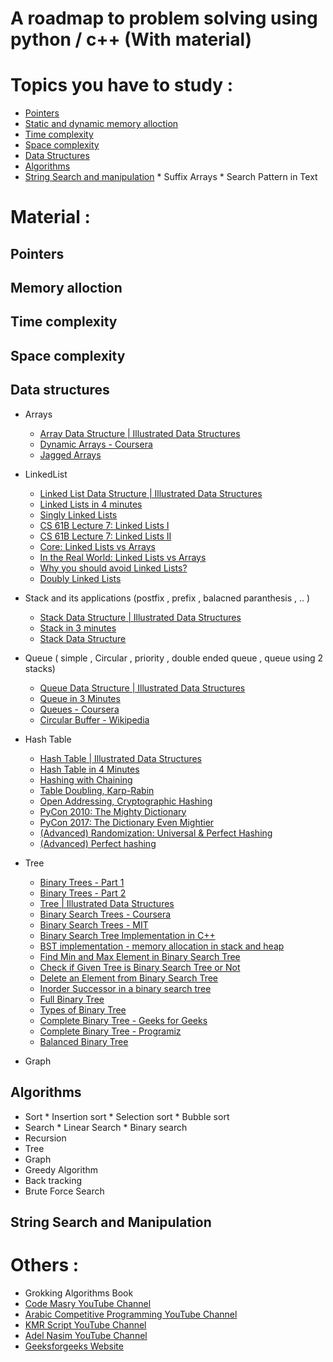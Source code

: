# A roadmap to problem solving using python / c++ (With material)

# Topics you have to study :

* [Pointers](#pointers) 
* [Static and dynamic memory alloction](#memory_allocation)
* [Time complexity](#time_complexity)
* [Space complexity](#space_complexity)
* [Data Structures](#data_structure)
* [Algorithms](#algorithms)
* [String Search and manipulation](#String_Search_and_manipulation)
      * Suffix Arrays
      * Search Pattern in Text


# Material :

## Pointers
## Memory alloction
## Time complexity
## Space complexity
## Data structures

* Arrays

     * [Array Data Structure | Illustrated Data Structures](https://www.youtube.com/watch?v=QJNwK2uJyGs)
     * [Dynamic Arrays - Coursera](https://www.coursera.org/lecture/data-structures/dynamic-arrays-EwbnV)
     * [Jagged Arrays](https://www.youtube.com/watch?v=1jtrQqYpt7g)
* LinkedList
     * [Linked List Data Structure | Illustrated Data Structures](https://www.youtube.com/watch?v=odW9FU8jPRQ)
     * [Linked Lists in 4 minutes](https://www.youtube.com/watch?v=F8AbOfQwl1c)
     * [Singly Linked Lists](https://www.coursera.org/lecture/data-structures/singly-linked-lists-kHhgK)
     * [CS 61B Lecture 7: Linked Lists I](https://archive.org/details/ucberkeley_webcast_htzJdKoEmO0)
     * [CS 61B Lecture 7: Linked Lists II](https://archive.org/details/ucberkeley_webcast_-c4I3gFYe3w)
     * [Core: Linked Lists vs Arrays](https://www.coursera.org/lecture/data-structures-optimizing-performance/core-linked-lists-vs-arrays-rjBs9)
     * [In the Real World: Linked Lists vs Arrays](https://www.coursera.org/lecture/data-structures-optimizing-performance/in-the-real-world-lists-vs-arrays-QUaUd)
     * [Why you should avoid Linked Lists?](https://www.youtube.com/watch?v=YQs6IC-vgmo)
     * [Doubly Linked Lists](https://www.coursera.org/lecture/data-structures/doubly-linked-lists-jpGKD)


* Stack and its applications (postfix , prefix , balacned paranthesis , .. )
     * [Stack Data Structure | Illustrated Data Structures](https://www.youtube.com/watch?v=I5lq6sCuABE)
     * [Stack in 3 minutes](https://www.youtube.com/watch?v=KcT3aVgrrpU)
     * [Stack Data Structure](https://www.coursera.org/lecture/data-structures/stacks-UdKzQ)


* Queue ( simple , Circular , priority , double ended queue , queue using 2 stacks)
     * [Queue Data Structure | Illustrated Data Structures](https://www.youtube.com/watch?v=mDCi1lXd9hc)
     * [Queue in 3 Minutes](https://www.youtube.com/watch?v=D6gu-_tmEpQ)
     * [Queues - Coursera](https://www.coursera.org/lecture/data-structures/queues-EShpq)
     * [Circular Buffer - Wikipedia](https://en.wikipedia.org/wiki/Circular_buffer)


* Hash Table
     * [Hash Table | Illustrated Data Structures](https://www.youtube.com/watch?v=jalSiaIi8j4)
     * [Hash Table in 4 Minutes](https://youtu.be/knV86FlSXJ8)
     * [Hashing with Chaining](https://www.youtube.com/watch?v=0M_kIqhwbFo&list=PLUl4u3cNGP61Oq3tWYp6V_F-5jb5L2iHb&index=9)
     * [Table Doubling, Karp-Rabin](https://www.youtube.com/watch?v=BRO7mVIFt08&list=PLUl4u3cNGP61Oq3tWYp6V_F-5jb5L2iHb&index=10)
     * [Open Addressing, Cryptographic Hashing](https://www.youtube.com/watch?v=rvdJDijO2Ro&list=PLUl4u3cNGP61Oq3tWYp6V_F-5jb5L2iHb&index=11)
     * [PyCon 2010: The Mighty Dictionary](https://www.youtube.com/watch?v=C4Kc8xzcA68)
     * [PyCon 2017: The Dictionary Even Mightier](https://www.youtube.com/watch?v=66P5FMkWoVU)
     * [(Advanced) Randomization: Universal & Perfect Hashing](https://www.youtube.com/watch?v=z0lJ2k0sl1g&list=PLUl4u3cNGP6317WaSNfmCvGym2ucw3oGp&index=11)
     * [(Advanced) Perfect hashing](https://www.youtube.com/watch?v=N0COwN14gt0&list=PL2B4EEwhKD-NbwZ4ezj7gyc_3yNrojKM9&index=4)


* Tree
     * [Binary Trees - Part 1](https://www.youtube.com/watch?v=76dhtgZt38A&list=PLUl4u3cNGP63EdVPNLG3ToM6LaEUuStEY&index=9)
     * [Binary Trees - Part 2](https://www.youtube.com/watch?v=U1JYwHcFfso&list=PLUl4u3cNGP63EdVPNLG3ToM6LaEUuStEY&index=10)
     * [Tree | Illustrated Data Structures](https://www.youtube.com/watch?v=S2W3SXGPVyU)
     * [Binary Search Trees - Coursera](https://www.coursera.org/learn/data-structures/lecture/E7cXP/introduction)
     * [Binary Search Trees - MIT](https://www.youtube.com/watch?v=76dhtgZt38A)
     * [Binary Search Tree Implementation in C++](https://www.youtube.com/watch?v=COZK7NATh4k&list=PL2_aWCzGMAwI3W_JlcBbtYTwiQSsOTa6P&index=29)
     * [BST implementation - memory allocation in stack and heap](https://www.youtube.com/watchv=hWokyBoo0aI&list=PL2_aWCzGMAwI3W_JlcBbtYTwiQSsOTa6P&index=30)
     * [Find Min and Max Element in Binary Search Tree](https://www.youtube.com/watch?v=Ut90klNN264&list=PL2_aWCzGMAwI3W_JlcBbtYTwiQSsOTa6P&index=31)
     * [Check if Given Tree is Binary Search Tree or Not](https://www.youtube.com/watch?v=yEwSGhSsT0U&list=PL2_aWCzGMAwI3W_JlcBbtYTwiQSsOTa6P&index=36)
     * [Delete an Element from Binary Search Tree](https://www.youtube.com/watch?v=gcULXE7ViZw&list=PL2_aWCzGMAwI3W_JlcBbtYTwiQSsOTa6P&index=37)
     * [Inorder Successor in a binary search tree](https://www.youtube.com/watch?v=5cPbNCrdotA&list=PL2_aWCzGMAwI3W_JlcBbtYTwiQSsOTa6P&index=38)
     * [Full Binary Tree](https://www.programiz.com/dsa/full-binary-tree)
     * [Types of Binary Tree](https://www.geeksforgeeks.org/types-of-binary-tree/)
     * [Complete Binary Tree - Geeks for Geeks](https://www.geeksforgeeks.org/complete-binary-tree)
     * [Complete Binary Tree - Programiz](https://www.programiz.com/dsa/complete-binary-tree)
     * [Balanced Binary Tree](https://www.programiz.com/dsa/balanced-binary-tree)


* Graph


## Algorithms

* Sort
       * Insertion sort
       * Selection sort 
       * Bubble sort
* Search
       * Linear Search
       * Binary search
* Recursion
* Tree
* Graph
* Greedy Algorithm
* Back tracking
* Brute Force Search


## String Search and Manipulation





# Others :
* Grokking Algorithms Book
* [Code Masry YouTube Channel](https://www.youtube.com/user/codemasrytube)
* [Arabic Competitive Programming YouTube Channel](https://www.youtube.com/c/ArabicCompetitiveProgramming)
* [KMR Script YouTube Channel](https://www.youtube.com/c/KMRScript)
* [Adel Nasim YouTube Channel](https://www.youtube.com/c/AdelNasim)
* [Geeksforgeeks Website](https://www.geeksforgeeks.org/)
